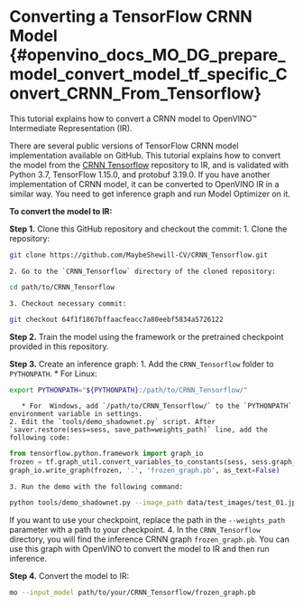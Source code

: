 # Converting a TensorFlow CRNN Model {#openvino_docs_MO_DG_prepare_model_convert_model_tf_specific_Convert_CRNN_From_Tensorflow}

This tutorial explains how to convert a CRNN model to OpenVINO™ Intermediate Representation (IR).

There are several public versions of TensorFlow CRNN model implementation available on GitHub. This tutorial explains how to convert the model from
the [CRNN Tensorflow](https://github.com/MaybeShewill-CV/CRNN_Tensorflow) repository to IR, and is validated with Python 3.7, TensorFlow 1.15.0, and protobuf 3.19.0.
If you have another implementation of CRNN model, it can be converted to OpenVINO IR in a similar way. You need to get inference graph and run Model Optimizer on it.

**To convert the model to IR:**

**Step 1.** Clone this GitHub repository and checkout the commit:
    1. Clone the repository:
```sh
git clone https://github.com/MaybeShewill-CV/CRNN_Tensorflow.git
```
    2. Go to the `CRNN_Tensorflow` directory of the cloned repository:
```sh
cd path/to/CRNN_Tensorflow
```
    3. Checkout necessary commit:
```sh
git checkout 64f1f1867bffaacfeacc7a80eebf5834a5726122
```

**Step 2.** Train the model using the framework or the pretrained checkpoint provided in this repository.

**Step 3.** Create an inference graph:
    1. Add the `CRNN_Tensorflow` folder to `PYTHONPATH`.
       * For Linux:
```sh
export PYTHONPATH="${PYTHONPATH}:/path/to/CRNN_Tensorflow/"
```
       * For  Windows, add `/path/to/CRNN_Tensorflow/` to the `PYTHONPATH` environment variable in settings.
    2. Edit the `tools/demo_shadownet.py` script. After `saver.restore(sess=sess, save_path=weights_path)` line, add the following code:
```python
from tensorflow.python.framework import graph_io
frozen = tf.graph_util.convert_variables_to_constants(sess, sess.graph_def, ['shadow/LSTMLayers/transpose_time_major'])
graph_io.write_graph(frozen, '.', 'frozen_graph.pb', as_text=False)
```
    3. Run the demo with the following command:
```sh
python tools/demo_shadownet.py --image_path data/test_images/test_01.jpg --weights_path model/shadownet/shadownet_2017-10-17-11-47-46.ckpt-199999
```
   If you want to use your checkpoint, replace the path in the `--weights_path` parameter with a path to your checkpoint.
    4. In the `CRNN_Tensorflow` directory, you will find the inference CRNN graph `frozen_graph.pb`. You can use this graph with OpenVINO 
     to convert the model to IR and then run inference.

**Step 4.** Convert the model to IR:
```sh
mo --input_model path/to/your/CRNN_Tensorflow/frozen_graph.pb
```


